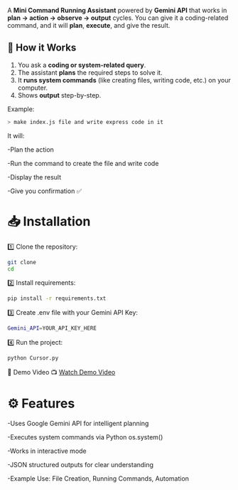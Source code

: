 A **Mini Command Running Assistant** powered by **Gemini API** that works in **plan → action → observe → output** cycles. You can give it a coding-related command, and it will **plan**, **execute**, and give the result.

## 🚀 How it Works

1. You ask a **coding or system-related query**.
2. The assistant **plans** the required steps to solve it.
3. It **runs system commands** (like creating files, writing code, etc.) on your computer.
4. Shows **output** step-by-step.

Example:
```bash
> make index.js file and write express code in it
```

It will:

-Plan the action

-Run the command to create the file and write code

-Display the result

-Give you confirmation ✅

# 📥 Installation

1️⃣ Clone the repository:

```bash
git clone 
cd
```

2️⃣ Install requirements:

```bash
pip install -r requirements.txt
```

3️⃣ Create .env file with your Gemini API Key:

```bash
Gemini_API=YOUR_API_KEY_HERE
```

4️⃣ Run the project:

```bash
python Cursor.py
```

🎥 Demo Video
📺 [Watch Demo Video](video/demo)

# ⚙️ Features

-Uses Google Gemini API for intelligent planning

-Executes system commands via Python os.system()

-Works in interactive mode

-JSON structured outputs for clear understanding

-Example Use: File Creation, Running Commands, Automation


